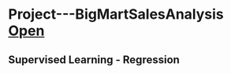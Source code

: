# Project---BigMartSalesAnalysis [Open](https://github.com/Harsh-33/Project---BigMartSalesAnalysis/blob/main/BigMartSalesAnalysis.ipynb)
## Supervised Learning - Regression

